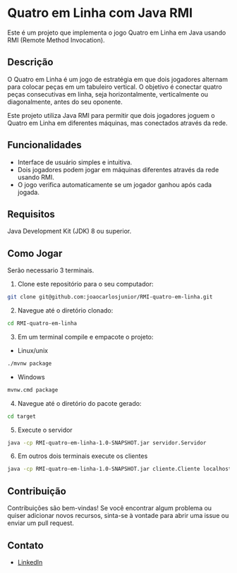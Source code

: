 
# Quatro em Linha com Java RMI

Este é um projeto que implementa o jogo Quatro em Linha em Java usando RMI (Remote Method Invocation).

## Descrição

O Quatro em Linha é um jogo de estratégia em que dois jogadores alternam para colocar peças em um tabuleiro vertical. O objetivo é conectar quatro peças consecutivas em linha, seja horizontalmente, verticalmente ou diagonalmente, antes do seu oponente.

Este projeto utiliza Java RMI para permitir que dois jogadores joguem o Quatro em Linha em diferentes máquinas, mas conectados através da rede.

## Funcionalidades

* Interface de usuário simples e intuitiva.
* Dois jogadores podem jogar em máquinas diferentes através da rede usando RMI.
* O jogo verifica automaticamente se um jogador ganhou após cada jogada.

## Requisitos
Java Development Kit (JDK) 8 ou superior.

## Como Jogar
Serão necessario 3 terminais.
1. Clone este repositório para o seu computador:
```sh
git clone git@github.com:joaocarlosjunior/RMI-quatro-em-linha.git
```
2. Navegue até o diretório clonado:
```sh
cd RMI-quatro-em-linha
```
3. Em um terminal compile e empacote o projeto:
- Linux/unix
```sh
./mvnw package
```
- Windows
```sh
mvnw.cmd package
```
4. Navegue até o diretório do pacote gerado:
```sh
cd target
```
5. Execute o servidor
```sh
java -cp RMI-quatro-em-linha-1.0-SNAPSHOT.jar servidor.Servidor  
```
6. Em outros dois terminais execute os clientes
```sh
java -cp RMI-quatro-em-linha-1.0-SNAPSHOT.jar cliente.Cliente localhost [nome do jogador]
``` 


## Contribuição

Contribuições são bem-vindas! Se você encontrar algum problema ou quiser adicionar novos recursos, sinta-se à vontade para abrir uma issue ou enviar um pull request.

## Contato
- [LinkedIn](https://www.linkedin.com/in/joaocarlosjr/)

